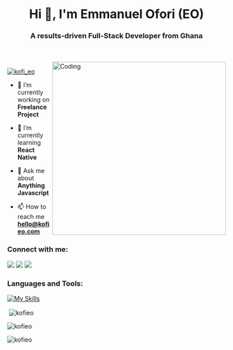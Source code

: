 

<h1 align="center">Hi 👋, I'm Emmanuel Ofori (EO) </h1>
<h3 align="center">A results-driven Full-Stack Developer from Ghana</h3>
</br> 
</br>

<img align="right" alt="Coding" width="400" src="https://cdn.dribbble.com/users/1292677/screenshots/6139167/media/fcf7fd0c619bb87706533079240915f3.gif">

<p align="left"> <a href="https://twitter.com/kofi_eo" target="blank"><img src="https://img.shields.io/twitter/follow/kofi_eo?logo=twitter&style=for-the-badge" alt="kofi_eo" /></a> </p>

- 🔭 I’m currently working on **Freelance Project**

- 🌱 I’m currently learning **React Native**

- 💬 Ask me about **Anything Javascript**

- 📫 How to reach me **hello@kofieo.com**



<h3 align="left">Connect with me:</h3>

[<img src="https://img.shields.io/badge/LinkedIn-%230077B5.svg?&style=for-the-badge&logo=linkedin&logoColor=white" />](https://www.linkedin.com/in/emmanuel-ofori-a2ab75238/)
[<img src = "https://img.shields.io/badge/Twitter-%2320A1F1.svg?&style=for-the-badge&logo=twitter&logoColor=white">](https://twitter.com/kofi_eo)
[<img src = "https://img.shields.io/badge/Instagram-%181717.svg?&style=for-the-badge&logo=instagram&logoColor=white&color=E4405F">](https://www.instagram.com/kofi.eo/)



<h3 align="left">Languages and Tools:</h3>

[![My Skills](https://skills.thijs.gg/icons?i=js,html,css,react,nextjs,nodejs,mysql,py,git,figma,typescript)](https://skills.thijs.gg)






<p>&nbsp;<img align="center" src="https://github-readme-stats.vercel.app/api?username=kofi-eo&show_icons=true&locale=en&theme=tokyonight" alt="kofieo" /></p>

<p><img align="center" src="https://github-readme-streak-stats.herokuapp.com/?user=kofi-eo&&theme=tokyonight" alt="kofieo" /></p>

<p><img align="left" src="https://github-readme-stats.vercel.app/api/top-langs?username=kofi-eo&show_icons=true&locale=en&layout=compact&theme=tokyonight" alt="kofieo" /></p>

